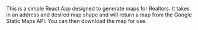 This is a simple React App designed to generate maps for Realtors. It takes in an address and desired map shape and will return a map from the Google Static Maps API. You can then download the map for use. 